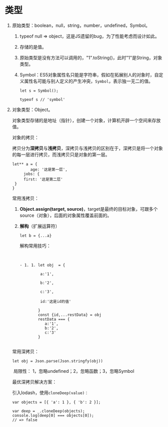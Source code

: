 # 类型

1. 原始类型：boolean，null，string，number，undefined，Symbol。

   1. typeof null => object，这是JS遗留的bug，为了性能考虑而设计如此。

   2. 存储的是值。

   3. 原始类型是没有方法可以调用的，"1".toString()，此时"1"是String，对象类型。

   4. Symbol：ES5对象属性名只能是字符串，假如在拓展别人的对象时，自定义属性名可能与别人定义的产生冲突，`Symbol`，表示独一无二的值。

      ```
      let s = Symbol();
      
      typeof s // 'symbol'
      ```

       

2. 对象类型：Object。

   对象类型存储的是地址（指针），创建一个对象，计算机开辟一个空间来存放值。

   对象的拷贝：

   拷贝分为**深拷贝**与**浅拷贝**，深拷贝与浅拷贝的区别在于，深拷贝是将一个对象的每一层进行拷贝，而浅拷贝只是对象的第一层。

   ```
   let** a = {
           age: '这是第一层',
       	jobs: {
   		first: '这是第二层'
   	}
   }
   ```

   常用浅拷贝：

   1. **Object.assign(target, source)**，target是最终的目标对象，可跟多个source（对象），后面的对象属性覆盖前面的。

   2. **解构**（扩展运算符）

      `let b = {...a}` 

      解构常用技巧：

      ​	

      ```
      - 1. 1. let obj  = {
      
              ​	a:'1',
      
              ​	b:'2',
      
              ​	c:'3',
      
              ​	id:'这是id的值'	
      
              }
              const {id,...restData} = obj
              restData === {
                 a:'1',
                 b:'2',
                 c:'3'
              }
      
      
      ```

      

   常用深拷贝：

   `let obj = Json.parse(Json.stringfy(obj))`

   ​	局限性：	1，忽略undefined；2，忽略函数；3，忽略Symbol

   最优深拷贝解决方案：

   引入lodash，使用`cloneDeep(value)：` 

   ```
   var objects = [{ 'a': 1 }, { 'b': 2 }];
    
   var deep = _.cloneDeep(objects);
   console.log(deep[0] === objects[0]);
   // => false
   ```

   ​	

